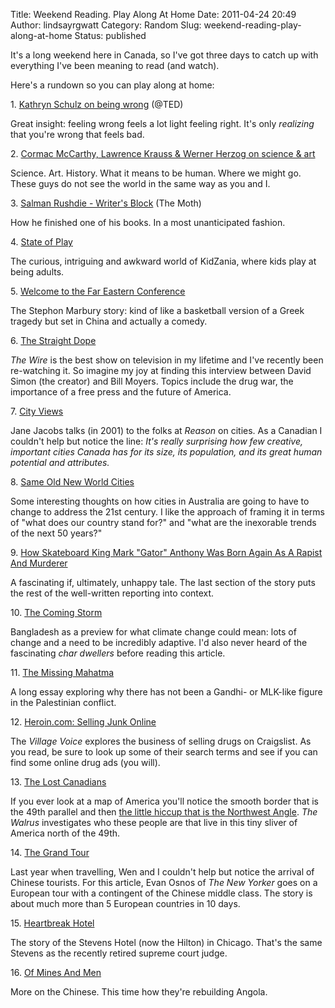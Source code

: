 Title: Weekend Reading. Play Along At Home
Date: 2011-04-24 20:49
Author: lindsayrgwatt
Category: Random
Slug: weekend-reading-play-along-at-home
Status: published

It's a long weekend here in Canada, so I've got three days to catch up with everything I've been meaning to read (and watch).

Here's a rundown so you can play along at home:

1\. [Kathryn Schulz on being wrong](http://paul.kedrosky.com/archives/2011/04/being-wrong-and-getting-stuck.html) (@TED)

Great insight: feeling wrong feels a lot light feeling right. It's only *realizing* that you're wrong that feels bad.

2\. [Cormac McCarthy, Lawrence Krauss & Werner Herzog on science & art](http://paul.kedrosky.com/archives/2011/04/cormac_mccarthy.html)

Science. Art. History. What it means to be human. Where we might go. These guys do not see the world in the same way as you and I.

3\. [Salman Rushdie - Writer's Block](http://castroller.com/Podcasts/TheMothPodcast/2250650-Salman%20Rushdie%20Writers%20Block) (The Moth)

How he finished one of his books. In a most unanticipated fashion.

4\. [State of Play](http://www.themorningnews.org/archives/profiles/state_of_play.php)

The curious, intriguing and awkward world of KidZania, where kids play at being adults.

5\. [Welcome to the Far Eastern Conference](http://www.gq.com/sports/profiles/201105/stephon-marbury-china-basketball?printable=true)

The Stephon Marbury story: kind of like a basketball version of a Greek tragedy but set in China and actually a comedy.

6\. [The Straight Dope](http://www.guernicamag.com/interviews/2530/simon_4_1_11/)

*The Wire* is the best show on television in my lifetime and I've recently been re-watching it. So imagine my joy at finding this interview between David Simon (the creator) and Bill Moyers. Topics include the drug war, the importance of a free press and the future of America.

7\. [City Views](http://reason.com/archives/2001/06/01/city-views/singlepage)

Jane Jacobs talks (in 2001) to the folks at *Reason* on cities. As a Canadian I couldn't help but notice the line: *It's really surprising how few creative, important cities Canada has for its size, its population, and its great human potential and attributes.*

8\. [Same Old New World Cities](http://www.cityofsound.com/blog/2011/04/same-old-new-world-cities.html)

Some interesting thoughts on how cities in Australia are going to have to change to address the 21st century. I like the approach of framing it in terms of "what does our country stand for?" and "what are the inexorable trends of the next 50 years?"

9\. [How Skateboard King Mark "Gator" Anthony Was Born Again As A Rapist And Murderer](http://karmak.org/archive/2003/12/gator.html)

A fascinating if, ultimately, unhappy tale. The last section of the story puts the rest of the well-written reporting into context.

10\. [The Coming Storm](http://ngm.nationalgeographic.com/print/2011/05/bangladesh/belt-text)

Bangladesh as a preview for what climate change could mean: lots of change and a need to be incredibly adaptive. I'd also never heard of the fascinating *char dwellers* before reading this article.

11\. [The Missing Mahatma](http://www.weeklystandard.com/Content/Public/Articles/000/000/016/329fvswo.asp?nopager=1)

A long essay exploring why there has not been a Gandhi- or MLK-like figure in the Palestinian conflict.

12\. [Heroin.com: Selling Junk Online](http://www.villagevoice.com/content/printVersion/2524085/)

The *Village Voice* explores the business of selling drugs on Craigslist. As you read, be sure to look up some of their search terms and see if you can find some online drug ads (you will).

13\. [The Lost Canadians](http://walrusmagazine.com/print/2011.01-history-the-lost-canadians/)

If you ever look at a map of America you'll notice the smooth border that is the 49th parallel and then [the little hiccup that is the Northwest Angle](http://maps.google.com/maps?f=q&source=s_q&hl=en&geocode=&q=Northwest+Angle,+MN,+United+States&aq=1&sll=49.809632,-93.839722&sspn=2.385699,4.257202&ie=UTF8&hq=Northwest+Angle,+MN,+United+States&hnear=Northwest+Angle+Airport,+Minnesota+56711&ll=49.350177,-95.07019&spn=1.204129,2.128601&z=7). *The Walrus* investigates who these people are that live in this tiny sliver of America north of the 49th.

14\. [The Grand Tour](http://www.newyorker.com/reporting/2011/04/18/110418fa_fact_osnos?currentPage=all)

Last year when travelling, Wen and I couldn't help but notice the arrival of Chinese tourists. For this article, Evan Osnos of *The New Yorker* goes on a European tour with a contingent of the Chinese middle class. The story is about much more than 5 European countries in 10 days.

15\. [Heartbreak Hotel](http://www.chicagomag.com/core/pagetools.php?url=/Chicago-Magazine/August-2006/Heartbreak-Hotel/&mode=print)

The story of the Stevens Hotel (now the Hilton) in Chicago. That's the same Stevens as the recently retired supreme court judge.

16\. [Of Mines And Men](http://www.guernicamag.com/features/2575/johnson_4_15_11/)

More on the Chinese. This time how they're rebuilding Angola.
